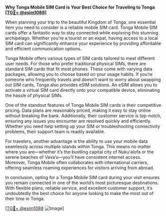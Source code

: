 **Why Tonga Mobile SIM Card is Your Best Choice for Traveling to Tonga [[TG💪+ @esim1088](https://t.me/s/esim1088)]**

When planning your trip to the beautiful Kingdom of Tonga, one essential item you need to consider is a reliable mobile SIM card. Tonga Mobile SIM cards offer a fantastic way to stay connected while exploring this stunning archipelago. Whether you're a tourist or an expat, having access to a local SIM card can significantly enhance your experience by providing affordable and efficient communication options.

Tonga Mobile offers various types of SIM cards tailored to meet different user needs. For those who prefer traditional physical SIMs, there are standard SIM cards that fit most phones. These come with varying data packages, allowing you to choose based on your usage habits. If you’re someone who frequently travels and doesn’t want to worry about swapping out SIM cards, Tonga also provides eSIM solutions. An eSIM allows you to activate a virtual SIM card directly onto your compatible device, eliminating the hassle of physical SIMs.

One of the standout features of Tonga Mobile SIM cards is their competitive pricing. Data plans are reasonably priced, making it easy to stay online without breaking the bank. Additionally, their customer service is top-notch, ensuring any issues you encounter are resolved quickly and efficiently. Whether you need help setting up your SIM or troubleshooting connectivity problems, their support team is readily available.

For travelers, another advantage is the ability to use your mobile data seamlessly across multiple islands within Tonga. This means no matter where you are—whether it’s the bustling capital city of Nukuʻalofa or the serene beaches of Vava’u—you’ll have consistent internet access. Moreover, Tonga Mobile often collaborates with international carriers, offering seamless roaming experiences for visitors arriving from abroad.

In conclusion, opting for a Tonga Mobile SIM card during your visit ensures you remain connected in one of the world’s most picturesque destinations. With flexible plans, reliable service, and excellent customer support, it’s undoubtedly the best choice for anyone looking to make the most out of their time in Tonga. 

[[TG💪+ @esim1088](https://t.me/s/esim1088) ![Image](https://i.postimg.cc/Y0z9fWf4/image.png)]